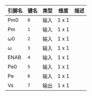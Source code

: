 <!--
DO NOT EDIT THIS FILE DIRECTLY.
This file is generated by tools/comp-docs.js.
All changes will be overwritten by regeneration.
-->

<slot class="model-pins">

| 引脚名 | 键名 | 类型 | 维度 | 描述 |
|:------ |:---- |:----:|:----:|:---- |
| Pm0 | `0` | 输入 | 1 x 1 |  |
| Pm | `1` | 输入 | 1 x 1 |  |
| ω0 | `2` | 输入 | 1 x 1 |  |
| ω | `3` | 输入 | 1 x 1 |  |
| ENAB | `4` | 输入 | 1 x 1 |  |
| Pe0 | `5` | 输入 | 1 x 1 |  |
| Pe | `6` | 输入 | 1 x 1 |  |
| Vs | `7` | 输出 | 1 x 1 |  |

</slot>

